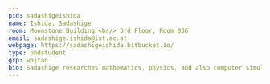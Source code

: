```yaml
---
pid: sadashigeishida
name: Ishida, Sadashige
room: Moonstone Building <br/> 3rd Floor, Room 036
email: sadashige.ishida@ist.ac.at
webpage: https://sadashigeishida.bitbucket.io/
type: phdstudent
grp: wojtan
bio: Sadashige researches mathematics, physics, and also computer simulation of natural phenomena. He is especially interested in exploring the dynamics and the geometry that fluids can exhibit from viewpoints of geometric mechanics (symplectic, Poisson, and contact geometry) and optimal transport. To know more, visit his website.
---
```

